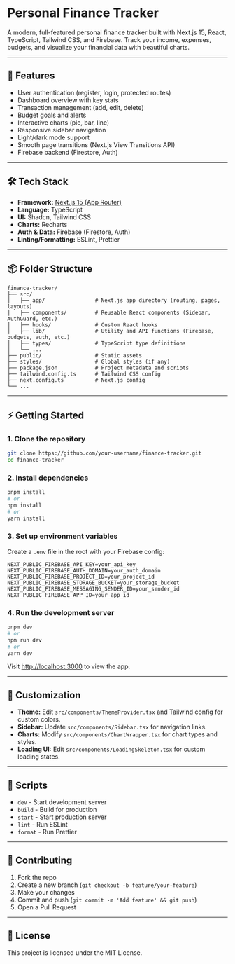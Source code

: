 # Personal Finance Tracker

A modern, full-featured personal finance tracker built with Next.js 15, React, TypeScript, Tailwind CSS, and Firebase. Track your income, expenses, budgets, and visualize your financial data with beautiful charts.

---

## 🚀 Features

- User authentication (register, login, protected routes)
- Dashboard overview with key stats
- Transaction management (add, edit, delete)
- Budget goals and alerts
- Interactive charts (pie, bar, line)
- Responsive sidebar navigation
- Light/dark mode support
- Smooth page transitions (Next.js View Transitions API)
- Firebase backend (Firestore, Auth)

---

## 🛠️ Tech Stack

- **Framework:** [Next.js 15 (App Router)](https://nextjs.org/)
- **Language:** TypeScript
- **UI:** Shadcn, Tailwind CSS
- **Charts:** Recharts
- **Auth & Data:** Firebase (Firestore, Auth)
- **Linting/Formatting:** ESLint, Prettier

---

## 📦 Folder Structure

```
finance-tracker/
├── src/
│   ├── app/                # Next.js app directory (routing, pages, layouts)
│   ├── components/         # Reusable React components (Sidebar, AuthGuard, etc.)
│   ├── hooks/              # Custom React hooks
│   ├── lib/                # Utility and API functions (Firebase, budgets, auth, etc.)
│   ├── types/              # TypeScript type definitions
│   └── ...
├── public/                 # Static assets
├── styles/                 # Global styles (if any)
├── package.json            # Project metadata and scripts
├── tailwind.config.ts      # Tailwind CSS config
├── next.config.ts          # Next.js config
└── ...
```

---

## ⚡ Getting Started

### 1. **Clone the repository**

```bash
git clone https://github.com/your-username/finance-tracker.git
cd finance-tracker
```

### 2. **Install dependencies**

```bash
pnpm install
# or
npm install
# or
yarn install
```

### 3. **Set up environment variables**

Create a `.env` file in the root with your Firebase config:

```
NEXT_PUBLIC_FIREBASE_API_KEY=your_api_key
NEXT_PUBLIC_FIREBASE_AUTH_DOMAIN=your_auth_domain
NEXT_PUBLIC_FIREBASE_PROJECT_ID=your_project_id
NEXT_PUBLIC_FIREBASE_STORAGE_BUCKET=your_storage_bucket
NEXT_PUBLIC_FIREBASE_MESSAGING_SENDER_ID=your_sender_id
NEXT_PUBLIC_FIREBASE_APP_ID=your_app_id
```

### 4. **Run the development server**

```bash
pnpm dev
# or
npm run dev
# or
yarn dev
```

Visit [http://localhost:3000](http://localhost:3000) to view the app.

---

## 🧩 Customization

- **Theme:** Edit `src/components/ThemeProvider.tsx` and Tailwind config for custom colors.
- **Sidebar:** Update `src/components/Sidebar.tsx` for navigation links.
- **Charts:** Modify `src/components/ChartWrapper.tsx` for chart types and styles.
- **Loading UI:** Edit `src/components/LoadingSkeleton.tsx` for custom loading states.

---

## 📝 Scripts

- `dev` - Start development server
- `build` - Build for production
- `start` - Start production server
- `lint` - Run ESLint
- `format` - Run Prettier

---

## 🤝 Contributing

1. Fork the repo
2. Create a new branch (`git checkout -b feature/your-feature`)
3. Make your changes
4. Commit and push (`git commit -m 'Add feature' && git push`)
5. Open a Pull Request

---

## 📄 License

This project is licensed under the MIT License.
